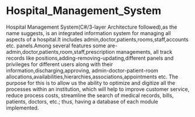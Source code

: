 # Hospital_Management_System
Hospital Management System(C#/3-layer Architecture followed),as the name suggests, is an integrated information system for managing all aspects of a hospital.It includes admin,doctor,patients,rooms,staff,accounts etc. panels.Among several features some are- admin,doctor,patients,room,staff,prescription managements, all track records like positions,adding-removing-updating,different panels and privileges for different users along with their information,discharging,approving, admin-doctor-patient-room allocations,availabilities,hierarchies,associations,appointments etc. The purpose for this is to allow us the ability to optimize and digitize all the processes within an institution, which will help to improve customer service, reduce process costs, streamline the search of medical records, bills, patients, doctors, etc.; thus, having a database of each module implemented.  
